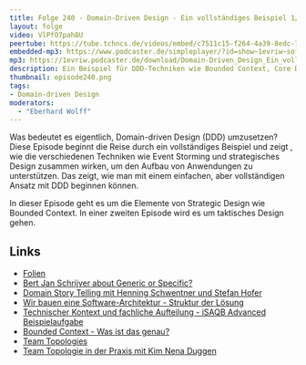 ```yaml
---
title: Folge 240 - Domain-Driven Design - Ein vollständiges Beispiel 1/2
layout: folge
video: VlPfO7pah8U
peertube: https://tube.tchncs.de/videos/embed/c7511c15-f264-4a39-8edc-7b082b549139
embedded-mp3: https://www.podcaster.de/simpleplayer/?id=show~1evriw~software-architektur-im-stream~pod-7de1329602a07f8e4dcaa3130b&v=1731947570
mp3: https://1evriw.podcaster.de/download/Domain-Driven_Design_Ein_vollstaendiges_Beispiel_1.mp3
description: Ein Beispiel für DDD-Techniken wie Bounded Context, Core Domain, Event Storming oder Team Topologies
thumbnail: episode240.png
tags:
- Domain-driven Design
moderators:
  - "Eberhard Wolff"
---
```


Was bedeutet es eigentlich, Domain-driven Design (DDD) umzusetzen?
Diese Episode beginnt die Reise durch ein vollständiges Beispiel und
zeigt , wie die verschiedenen Techniken wie Event Storming und
strategisches Design zusammen wirken, um den Aufbau von Anwendungen zu
unterstützen. Das zeigt, wie man mit einem einfachen, aber
vollständigen Ansatz mit DDD beginnen können.

In dieser Episode geht es um die Elemente von Strategic Design wie
Bounded Context. In einer zweiten Episode wird es um taktisches Design
gehen.

## Links

- [Folien](https://speakerdeck.com/ewolff/domain-driven-design-a-complete-example-ba6487a4-0244-4799-9b3d-ebd75d141850)
- [Bert Jan Schrijver about Generic or
  Specific?](https://software-architektur.tv/2023/10/13/episode184.html)
- [Domain Story Telling mit Henning Schwentner und Stefan
  Hofer](https://software-architektur.tv/2020/10/09/folge021.html)
- [Wir bauen eine Software-Architektur - Struktur der
  Lösung](https://software-architektur.tv/2022/03/11/folge112.html)
- [Technischer Kontext und fachliche Aufteilung - iSAQB Advanced
  Beispielaufgabe](https://software-architektur.tv/2022/05/20/folge120.html)
- [Bounded Context - Was ist das
  genau?](https://software-architektur.tv/2024/06/14/episode220.html)
- [Team
  Topologies](https://software-architektur.tv/2024/04/18/folge213.html)
- [Team Topologie in der Praxis mit Kim Nena
  Duggen](https://software-architektur.tv/2024/09/16/episode230.html)
